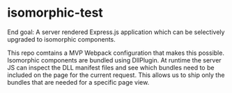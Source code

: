 # isomorphic-test

End goal: A server rendered Express.js application which can be selectively upgraded to isomorphic components.

This repo comtains a MVP Webpack configuration that makes this possible. Isomorphic components are bundled using DllPlugin. At runtime the server JS can inspect the DLL manifest files and see which bundles need to be included on the page for the current request. This allows us to ship only the bundles that are needed for a specific page view. 
